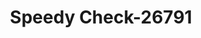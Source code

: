 ---
f_zip-code: 78539
f_state-code: TX
title: Speedy Check-26791
f_phone: 956-287-1528
f_city-only: Edinburg
f_address: 1415 E University Dr Edinburg
f_location-unique-id: '26791'
slug: speedy-check-26791
updated-on: '2024-05-30T13:46:58.046Z'
created-on: '2024-05-30T13:36:59.803Z'
published-on: '2024-05-30T13:54:32.469Z'
f_city-state: cms/city/edinburg-tx.md
f_company: cms/company/speedy-check.md
f_state: cms/state/texas.md
layout: '[payday-loan].html'
tags: payday-loan
---